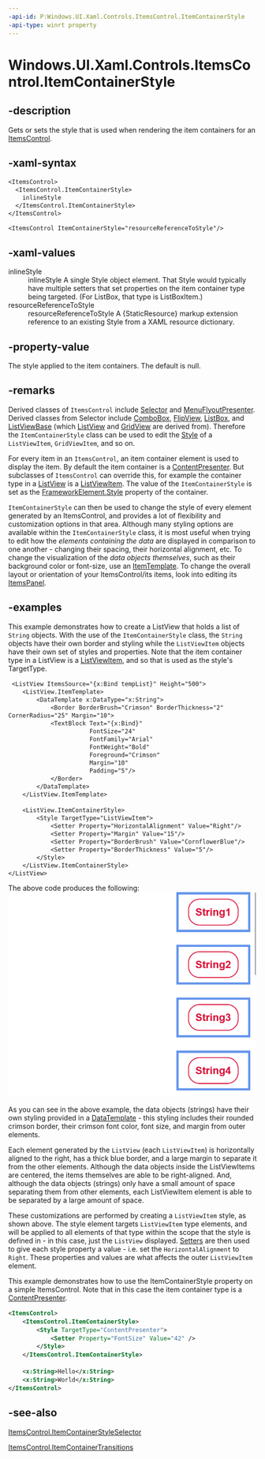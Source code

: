 ```yaml
---
-api-id: P:Windows.UI.Xaml.Controls.ItemsControl.ItemContainerStyle
-api-type: winrt property
---
```


<!-- Property syntax
public Windows.UI.Xaml.Style ItemContainerStyle { get;  set; }
-->

# Windows.UI.Xaml.Controls.ItemsControl.ItemContainerStyle

## -description
Gets or sets the style that is used when rendering the item containers for an [ItemsControl](https://docs.microsoft.com/uwp/api/windows.ui.xaml.controls.itemscontrol). 


## -xaml-syntax
```xaml
<ItemsControl>
  <ItemsControl.ItemContainerStyle>
    inlineStyle
  </ItemsControl.ItemContainerStyle>
</ItemsControl>
```

```xaml
<ItemsControl ItemContainerStyle="resourceReferenceToStyle"/>
```


## -xaml-values
<dl><dt>inlineStyle</dt><dd>inlineStyle A single Style object element. That Style would typically have multiple setters that set properties on the item container type being targeted. (For ListBox, that type is ListBoxItem.)</dd>
<dt>resourceReferenceToStyle</dt><dd>resourceReferenceToStyle A {StaticResource} markup extension reference to an existing Style from a XAML resource dictionary.</dd>
</dl>

## -property-value
The style applied to the item containers. The default is null.

## -remarks

Derived classes of `ItemsControl` include [Selector](https://docs.microsoft.com/uwp/api/windows.ui.xaml.controls.primitives.selector) and [MenuFlyoutPresenter](https://docs.microsoft.com/uwp/api/windows.ui.xaml.controls.menuflyoutpresenter). Derived classes from Selector include [ComboBox](https://docs.microsoft.com/uwp/api/windows.ui.xaml.controls.combobox), [FlipView](https://docs.microsoft.com/uwp/api/windows.ui.xaml.controls.flipview), [ListBox](https://docs.microsoft.com/uwp/api/windows.ui.xaml.controls.listbox), and [ListViewBase](https://docs.microsoft.com/uwp/api/windows.ui.xaml.controls.listviewbase) (which [ListView](https://docs.microsoft.com/uwp/api/windows.ui.xaml.controls.listview) and [GridView](https://docs.microsoft.com/uwp/api/windows.ui.xaml.controls.gridview) are derived from). Therefore the `ItemContainerStyle` class can be used to edit the [Style](https://docs.microsoft.com/uwp/api/windows.ui.xaml.style) of a `ListViewItem`, `GridViewItem`, and so on. 

For every item in an `ItemsControl`, an item container element is used to display the item. By default the item container is a [ContentPresenter](https://docs.microsoft.com/uwp/api/Windows.UI.Xaml.Controls.ContentPresenter). But subclasses of `ItemsControl` can override this, for example the container type in a [ListView](https://docs.microsoft.com/uwp/api/Windows.UI.Xaml.Controls.ListView) is a [ListViewItem](https://docs.microsoft.com/uwp/api/Windows.UI.Xaml.Controls.ListViewItem). The value of the `ItemContainerStyle` is set as the [FrameworkElement.Style](https://docs.microsoft.com/uwp/api/Windows.UI.Xaml.FrameworkElement.Style) property of the container.

`ItemContainerStyle` can then be used to change the style of every element generated by an ItemsControl, and provides a lot of flexibility and customization options in that area. Although many styling options are available within the `ItemContainerStyle` class, it is most useful when trying to edit how the _elements containing the data_ are displayed in comparison to one another - changing their spacing, their horizontal alignment, etc. To change the visualization of the _data objects themselves_, such as their background color or font-size, use an [ItemTemplate](https://docs.microsoft.com/uwp/api/windows.ui.xaml.controls.itemscontrol.itemtemplate). To change the overall layout or orientation of your ItemsControl/its items, look into editing its [ItemsPanel](https://docs.microsoft.com/uwp/api/windows.ui.xaml.controls.itemscontrol.itemspanel). 

## -examples

This example demonstrates how to create a ListView that holds a list of `String` objects. With the use of the `ItemContainerStyle` class, the `String` objects have their own border and styling while the `ListViewItem` objects have their own set of styles and properties. Note that the item container type in a ListView is a [ListViewItem](https://docs.microsoft.com/uwp/api/Windows.UI.Xaml.Controls.ListViewItem), and so that is used as the style's TargetType.

```xaml
 <ListView ItemsSource="{x:Bind tempList}" Height="500">
    <ListView.ItemTemplate>
        <DataTemplate x:DataType="x:String">
            <Border BorderBrush="Crimson" BorderThickness="2" CornerRadius="25" Margin="10">
            <TextBlock Text="{x:Bind}" 
                       FontSize="24" 
                       FontFamily="Arial" 
                       FontWeight="Bold" 
                       Foreground="Crimson" 
                       Margin="10"
                       Padding="5"/>
            </Border>
        </DataTemplate>
    </ListView.ItemTemplate>

    <ListView.ItemContainerStyle>
        <Style TargetType="ListViewItem">
            <Setter Property="HorizontalAlignment" Value="Right"/>
            <Setter Property="Margin" Value="15"/>
            <Setter Property="BorderBrush" Value="CornflowerBlue"/>
            <Setter Property="BorderThickness" Value="5"/>
        </Style>
    </ListView.ItemContainerStyle>
</ListView>
```

The above code produces the following:
![ItemContainerStyle used with ListView items](images/itemcontainerstyle-snapshot.png)

As you can see in the above example, the data objects (strings) have their own styling provided in a [DataTemplate](https://docs.microsoft.com/uwp/api/Windows.UI.Xaml.DataTemplate) - this styling includes their rounded crimson border, their crimson font color, font size, and margin from outer elements. 

Each element generated by the `ListView` (each `ListViewItem`) is horizontally aligned to the right, has a thick blue border, and a large margin to separate it from the other elements. Although the data objects inside the ListViewItems are centered, the items themselves are able to be right-aligned. And, although the data objects (strings) only have a small amount of space separating them from other elements, each ListViewItem element is able to be separated by a large amount of space.

These customizations are performed by creating a `ListViewItem` style, as shown above. The style element targets `ListViewItem` type elements, and will be applied to all elements of that type within the scope that the style is defined in - in this case, just the `ListView` displayed. [Setters](https://docs.microsoft.com/uwp/api/windows.ui.xaml.setter) are then used to give each style property a value - i.e. set the `HorizontalAlignment` to `Right`. These properties and values are what affects the outer `ListViewItem` element.

This example demonstrates how to use the ItemContainerStyle property on a simple ItemsControl. Note that in this case the item container type is a [ContentPresenter](https://docs.microsoft.com/uwp/api/Windows.UI.Xaml.Controls.ContentPresenter).

```xml
<ItemsControl>
    <ItemsControl.ItemContainerStyle>
        <Style TargetType="ContentPresenter">
            <Setter Property="FontSize" Value="42" />
        </Style>
    </ItemsControl.ItemContainerStyle>
            
    <x:String>Hello</x:String>
    <x:String>World</x:String>
</ItemsControl>
```

## -see-also

[ItemsControl.ItemContainerStyleSelector](https://docs.microsoft.com/uwp/api/Windows.UI.Xaml.Controls.ItemsControl.ItemContainerStyleSelector)

[ItemsControl.ItemContainerTransitions](https://docs.microsoft.com/uwp/api/Windows.UI.Xaml.Controls.ItemsControl.ItemContainerTransitions)
